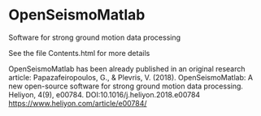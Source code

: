 # OpenSeismoMatlab
Software for strong ground motion data processing

See the file Contents.html for more details

OpenSeismoMatlab has been already published in an original research article:
Papazafeiropoulos, G., & Plevris, V. (2018). OpenSeismoMatlab: A new open-source software for strong ground motion data processing. Heliyon, 4(9), e00784.
DOI:10.1016/j.heliyon.2018.e00784
https://www.heliyon.com/article/e00784/
